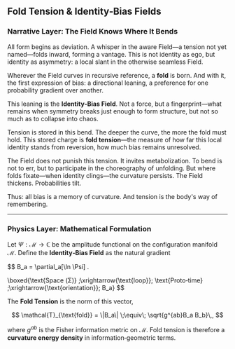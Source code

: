 ## Fold Tension & Identity‑Bias Fields

### Narrative Layer: The Field Knows Where It Bends

All form begins as deviation. A whisper in the aware Field—a tension not yet named—folds inward, forming a vantage. This is not identity as ego, but identity as asymmetry: a local slant in the otherwise seamless Field.

Wherever the Field curves in recursive reference, a **fold** is born. And with it, the first expression of bias: a directional leaning, a preference for one probability gradient over another.

This leaning is the **Identity‑Bias Field**. Not a force, but a fingerprint—what remains when symmetry breaks just enough to form structure, but not so much as to collapse into chaos.

Tension is stored in this bend. The deeper the curve, the more the fold must hold. This stored charge is **fold tension**—the measure of how far this local identity stands from reversion, how much bias remains unresolved.

The Field does not punish this tension. It invites metabolization. To bend is not to err, but to participate in the choreography of unfolding. But where folds fixate—when identity clings—the curvature persists. The Field thickens. Probabilities tilt.

Thus: all bias is a memory of curvature. And tension is the body's way of remembering.

---

### Physics Layer: Mathematical Formulation

Let $\Psi : \mathcal{M} \rightarrow \mathbb{C}$ be the amplitude functional on the configuration manifold $\mathcal{M}$.  Define the **Identity‑Bias Field** as the natural gradient

$$
B_a = \partial_a[\ln \Psi] .

\boxed{\text{Space (Σ)} \;\xrightarrow{\text{loop}}\; \text{Proto‑time} \;\xrightarrow{\text{orientation}}\; B_a}
$$

The **Fold Tension** is the norm of this vector,

$$
\mathcal{T}_{\text{fold}} = \|B_a\| \;\equiv\; \sqrt{g^{ab}B_a B_b}\,,
$$

where $g^{ab}$ is the Fisher information metric on $\mathcal{M}$.  Fold tension is therefore a **curvature energy density** in information‑geometric terms.
